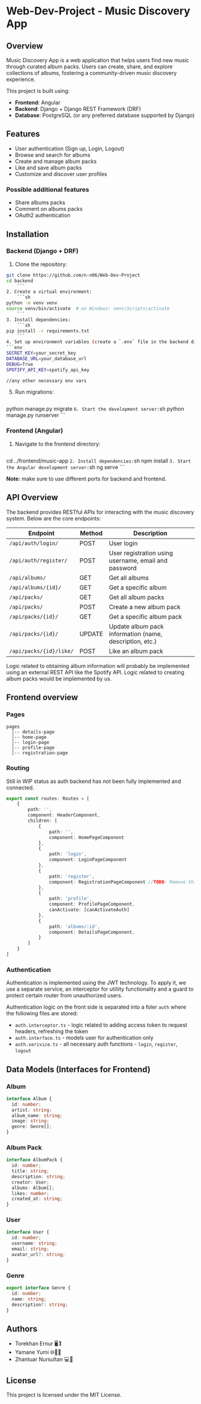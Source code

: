 # Web-Dev-Project - Music Discovery App

## Overview
Music Discovery App is a web application that helps users find new music through curated album packs. Users can create, share, and explore collections of albums, fostering a community-driven music discovery experience.

This project is built using:
- **Frontend**: Angular
- **Backend**: Django + Django REST Framework (DRF)
- **Database**: PostgreSQL (or any preferred database supported by Django)
## Features
- User authentication (Sign up, Login, Logout)
- Browse and search for albums
- Create and manage album packs
- Like and save album packs
- Customize and discover user profiles
### Possible additional features
- Share albums packs
- Comment on albums packs
- OAuth2 authentication

## Installation

### Backend (Django + DRF)
1. Clone the repository:
```sh
git clone https://github.com/n-n06/Web-Dev-Project
cd backend
    ```
2. Create a virtual environment:
    ```sh
python -m venv venv
source venv/bin/activate  # on Windows: venv\Scripts\activate
    ```
3. Install dependencies:
    ```sh
pip install -r requirements.txt
    ```
4. Set up environment variables (create a `.env` file in the backend directory):
```env
SECRET_KEY=your_secret_key
DATABASE_URL=your_database_url
DEBUG=True
SPOTIFY_API_KEY=spotify_api_key

//any other necessary env vars
```
5. Run migrations:
    ```sh
python manage.py migrate
    ```
6. Start the development server:
    ```sh
python manage.py runserver
    ```

### Frontend (Angular)
1. Navigate to the frontend directory:
    ```sh
cd ../frontend/music-app
    ```
2. Install dependencies:
    ```sh
npm install
    ```
3. Start the Angular development server:
    ```sh
ng serve
    ```

**Note:** make sure to use different ports for backend and frontend. 
## API Overview
The backend provides RESTful APIs for interacting with the music discovery system. Below are the core endpoints:

| Endpoint                | Method | Description                                             |
| ----------------------- | ------ | ------------------------------------------------------- |
| `/api/auth/login/`      | POST   | User login                                              |
| `/api/auth/register/`   | POST   | User registration using username, email and password    |
| `/api/albums/`          | GET    | Get all albums                                          |
| `/api/albums/{id}/`     | GET    | Get a specific album                                    |
| `/api/packs/`           | GET    | Get all album packs                                     |
| `/api/packs/`           | POST   | Create a new album pack                                 |
| `/api/packs/{id}/`      | GET    | Get a specific album pack                               |
| `/api/packs/{id}/`      | UPDATE | Update album pack information (name, description, etc.) |
| `/api/packs/{id}/like/` | POST   | Like an album pack                                      |

Logic related to obtaining album information will probably be implemented using an external REST API like the Spotify API.
Logic related to creating album packs would be implemented by us.

## Frontend overview
### Pages
```
pages
  │-- details-page
  │-- home-page
  │-- login-page
  │-- profile-page
  │-- registration-page
```

### Routing 
Still in WIP status as auth backend has not been fully implemented and connected.
```ts
export const routes: Routes = [
    {
        path: '',
        component: HeaderComponent,
        children: [
            {
                path: '',
                component: HomePageComponent
            },
            {
                path: 'login',
                component: LoginPageComponent
            },
            {
                path: 'register',
                component: RegistrationPageComponent //TODO: Remove this placeholder and change it actual register page
            },
            {
                path: 'profile',
                component: ProfilePageComponent,
                canActivate: [canActivateAuth]
            },
            {
                path: 'albums/:id', 
                component: DetailsPageComponent,
            }
        ]
    }
]
```

### Authentication
Authentication is implemented using the JWT technology. To apply it, we use a separate service, an interceptor for utiliity functionality and a guard to protect certain router from unauthorized users.

Authentication logic on the front side is separated into a foler `auth` where the following files are stored:
- `auth.interceptor.ts` - logic related to adding access token to request headers, refreshing the token
- `auth.interface.ts` - models user for authentication only
- `auth.serivice.ts` - all necessary auth functions - `login`, `register`, `logout`

## Data Models (Interfaces for Frontend)
### Album
```ts
interface Album {
  id: number;
  artist: string;
  album_name: string;
  image: string;
  genre: Genre[];
}
```

### Album Pack
```ts
interface AlbumPack {
  id: number;
  title: string;
  description: string;
  creator: User;
  albums: Album[];
  likes: number;
  created_at: string;
}
```
### User
```ts
interface User {
  id: number;
  username: string;
  email: string;
  avatar_url?: string;
}
```
### Genre
```typescript
export interface Genre {
  id: number;
  name: string;
  description?: string;
}
```

## Authors
- Torekhan Ernur 🖥️🏌️
- Yamane Yumi 🌐👩‍🎨
- Zhantuar Nursultan 💻🎹
## License
This project is licensed under the MIT License.
